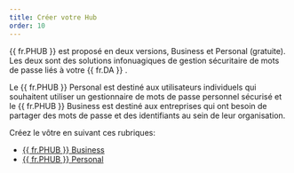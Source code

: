 ```yaml
---
title: Créer votre Hub
order: 10
---
```

{{ fr.PHUB }} est proposé en deux versions, Business et Personal (gratuite). Les deux sont des solutions infonuagiques de gestion sécuritaire de mots de passe liés à votre {{ fr.DA }} .  

Le {{ fr.PHUB }} Personal est destiné aux utilisateurs individuels qui souhaitent utiliser un gestionnaire de mots de passe personnel sécurisé et le {{ fr.PHUB }} Business est destiné aux entreprises qui ont besoin de partager des mots de passe et des identifiants au sein de leur organisation.  

Créez le vôtre en suivant ces rubriques:  

* [{{ fr.PHUB }} Business](/fr/hub/getting-started/create-hub/hub-business/)  
* [{{ fr.PHUB }} Personal](/fr/hub/getting-started/create-hub/hub-personal/)  

